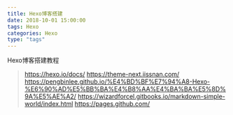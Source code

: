 ```yaml
---
title: Hexo博客搭建
date: 2018-10-01 15:00:00
tags: Hexo
categories: Hexo
type: "tags"
---
```

Hexo博客搭建教程

> https://hexo.io/docs/
> https://theme-next.iissnan.com/
> https://pengbinlee.github.io/%E4%BD%BF%E7%94%A8-Hexo-%E6%90%AD%E5%BB%BA%E4%B8%AA%E4%BA%BA%E5%8D%9A%E5%AE%A2/
> https://wizardforcel.gitbooks.io/markdown-simple-world/index.html
> https://pages.github.com/
